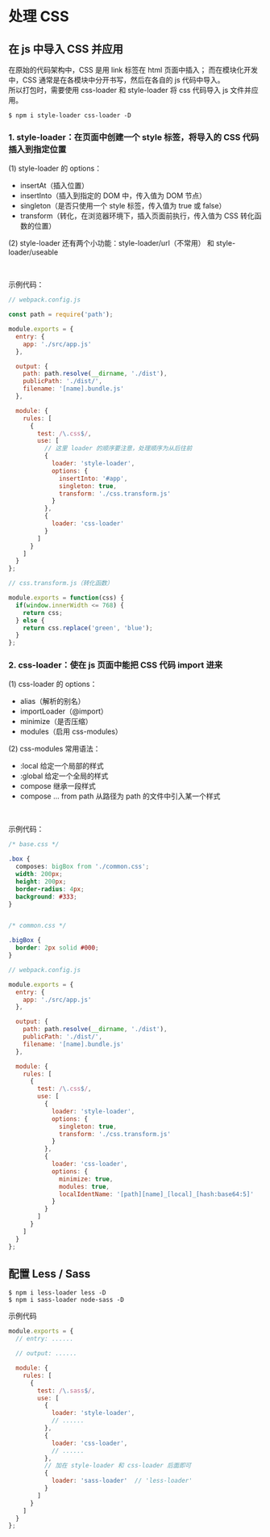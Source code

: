 # 处理 CSS

## 在 js 中导入 CSS 并应用

在原始的代码架构中，CSS 是用 link 标签在 html 页面中插入；
而在模块化开发中，CSS 通常是在各模块中分开书写，然后在各自的 js 代码中导入。<br/>
所以打包时，需要使用 css-loader 和 style-loader 将 css 代码导入 js 文件并应用。

```shell
$ npm i style-loader css-loader -D
```

### 1. style-loader：在页面中创建一个 style 标签，将导入的 CSS 代码插入到指定位置

(1) style-loader 的 options：
* insertAt（插入位置）
* insertInto（插入到指定的 DOM 中，传入值为 DOM 节点）
* singleton（是否只使用一个 style 标签，传入值为 true 或 false）
* transform（转化，在浏览器环境下，插入页面前执行，传入值为 CSS 转化函数的位置）

(2) style-loader 还有两个小功能：style-loader/url（不常用） 和 style-loader/useable

<br/>

示例代码：

```js
// webpack.config.js

const path = require('path');

module.exports = {
  entry: {
    app: './src/app.js'
  },

  output: {
    path: path.resolve(__dirname, './dist'),
    publicPath: './dist/',
    filename: '[name].bundle.js'
  },

  module: {
    rules: [
      {
        test: /\.css$/,
        use: [
          // 这里 loader 的顺序要注意，处理顺序为从后往前
          {
            loader: 'style-loader',
            options: {
              insertInto: '#app',
              singleton: true,
              transform: './css.transform.js'
            }
          },
          {
            loader: 'css-loader'
          }
        ]
      }
    ]
  }
};
```

```js
// css.transform.js（转化函数）

module.exports = function(css) {
  if(window.innerWidth <= 768) {
    return css;
  } else {
    return css.replace('green', 'blue');
  }
};
```

### 2. css-loader：使在 js 页面中能把 CSS 代码 import 进来

(1) css-loader 的 options：
* alias（解析的别名）
* importLoader（@import）
* minimize（是否压缩）
* modules（启用 css-modules）

(2) css-modules 常用语法：
* :local  给定一个局部的样式
* :global  给定一个全局的样式
* compose  继承一段样式
* compose ... from path  从路径为 path 的文件中引入某一个样式

<br/>

示例代码：
```css
/* base.css */

.box {
  composes: bigBox from './common.css';
  width: 200px;
  height: 200px;
  border-radius: 4px;
  background: #333;
}


/* common.css */

.bigBox {
  border: 2px solid #000;
}
```

```js
// webpack.config.js

module.exports = {
  entry: {
    app: './src/app.js'
  },

  output: {
    path: path.resolve(__dirname, './dist'),
    publicPath: './dist/',
    filename: '[name].bundle.js'
  },

  module: {
    rules: [
      {
        test: /\.css$/,
        use: [
          {
            loader: 'style-loader',
            options: {
              singleton: true,
              transform: './css.transform.js'
            }
          },
          {
            loader: 'css-loader',
            options: {
              minimize: true,
              modules: true,
              localIdentName: '[path][name]_[local]_[hash:base64:5]'
            }
          }
        ]
      }
    ]
  }
};
```

## 配置 Less / Sass

```shell
$ npm i less-loader less -D
$ npm i sass-loader node-sass -D
```

示例代码

```js
module.exports = {
  // entry: ......

  // output: ......

  module: {
    rules: [
      {
        test: /\.sass$/,
        use: [
          {
            loader: 'style-loader',
            // ......
          },
          {
            loader: 'css-loader',
            // ......
          },
          // 加在 style-loader 和 css-loader 后面即可
          {
            loader: 'sass-loader'  // 'less-loader'
          }
        ]
      }
    ]
  }
};
```